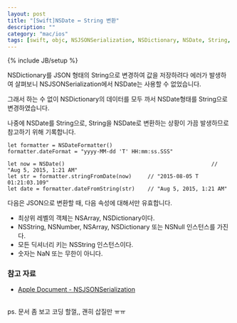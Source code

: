```yaml
---
layout: post
title: "[Swift]NSDate ↔ String 변환"
description: ""
category: "mac/ios"
tags: [swift, objc, NSJSONSerialization, NSDictionary, NSDate, String, NSNumber, NSArray, NSNull]
---
```

{% include JB/setup %}

NSDictionary를 JSON 형태의 String으로 변경하여 값을 저장하려다 에러가 발생하여 살펴보니 NSJSONSerialization에서 NSDate는 사용할 수 없었습니다. 

그래서 하는 수 없이 NSDictionary의 데이터를 모두 까서 NSDate형태를 String으로 변경하였습니다.

나중에 NSDate를 String으로, String을 NSDate로 변환하는 상황이 가끔 발생하므로 참고하기 위해 기록합니다.

	let formatter = NSDateFormatter()
	formatter.dateFormat = "yyyy-MM-dd 'T' HH:mm:ss.SSS"

	let now = NSDate()												// "Aug 5, 2015, 1:21 AM"
	let str = formatter.stringFromDate(now)		// "2015-08-05 T 01:21:03.109"
	let date = formatter.dateFromString(str)	// "Aug 5, 2015, 1:21 AM"

다음은 JSON으로 변환할 때, 다음 속성에 대해서만 유효합니다.

* 최상위 레벨의 객체는 NSArray, NSDictionary이다.
* NSString, NSNumber, NSArray, NSDictionary 또는 NSNull 인스턴스를 가진다.
* 모든 딕셔너리 키는 NSString 인스턴스이다.
* 숫자는 NaN 또는 무한이 아니다.

### 참고 자료

* [Apple Document - NSJSONSerialization](https://developer.apple.com/library/ios/documentation/Foundation/Reference/NSJSONSerialization_Class/index.html)

<br/>ps. 문서 좀 보고 코딩 할껄,, 괜히 삽질만 ㅠㅠ